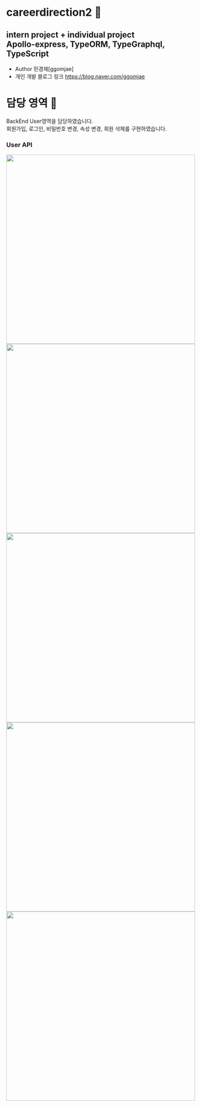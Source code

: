 careerdirection2 🐻
============ 
intern project +  individual project <br>
Apollo-express, TypeORM, TypeGraphql, TypeScript
- 
* Author 민경재[ggomjae] <br>
* 개인 개발 블로그 링크 <https://blog.naver.com/ggomjae> <br>

# 담당 영역 🔨
BackEnd User영역을 담당하였습니다. <br>
회원가입, 로그인, 비밀번호 변경, 속성 변경, 회원 삭제를 구현하였습니다.

### User API

<div>
    <img width ="500" src = "https://user-images.githubusercontent.com/43604493/94987126-d4e9dd00-059e-11eb-9ef3-65df6eaf8cf7.JPG">
</div>

<div>
    <img width ="500" src = "https://user-images.githubusercontent.com/43604493/94987128-d61b0a00-059e-11eb-9f57-75ca31683eeb.JPG">
</div>

<div>
    <img width ="500" src = "https://user-images.githubusercontent.com/43604493/94987129-d6b3a080-059e-11eb-809d-c05f67d53f79.JPG">
</div>

<div>
    <img width ="500" src = "https://user-images.githubusercontent.com/43604493/94987131-d74c3700-059e-11eb-8752-f1bf131719c1.JPG">
</div>

<div>
    <img width ="500" src = "https://user-images.githubusercontent.com/43604493/94987132-d915fa80-059e-11eb-8502-e799f590d4ab.JPG">
</div>